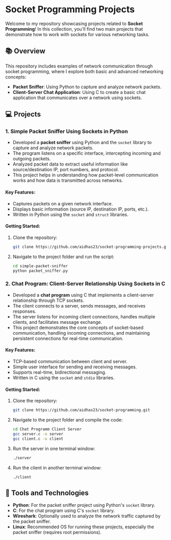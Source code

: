 # Socket Programming Projects

Welcome to my repository showcasing projects related to **Socket Programming**! In this collection, you'll find two main projects that demonstrate how to work with sockets for various networking tasks.

## 📚 Overview

This repository includes examples of network communication through socket programming, where I explore both basic and advanced networking concepts:

- **Packet Sniffer**: Using Python to capture and analyze network packets.
- **Client-Server Chat Application**: Using C to create a basic chat application that communicates over a network using sockets.

## 💻 Projects

### 1. **Simple Packet Sniffer Using Sockets in Python**
   - Developed a **packet sniffer** using Python and the `socket` library to capture and analyze network packets.
   - The program listens on a specific interface, intercepting incoming and outgoing packets.
   - Analyzed packet data to extract useful information like source/destination IP, port numbers, and protocol.
   - This project helps in understanding how packet-level communication works and how data is transmitted across networks.
   
   #### Key Features:
   - Captures packets on a given network interface.
   - Displays basic information (source IP, destination IP, ports, etc.).
   - Written in Python using the `socket` and `struct` libraries.

   #### Getting Started:
   1. Clone the repository:
      ```bash
      git clone https://github.com/aidhas23/socket-programming-projects.git
      ```
   2. Navigate to the project folder and run the script:
      ```bash
      cd simple-packet-sniffer
      python packet_sniffer.py
      ```

### 2. **Chat Program: Client-Server Relationship Using Sockets in C**
   - Developed a **chat program** using C that implements a client-server relationship through TCP sockets.
   - The client connects to a server, sends messages, and receives responses.
   - The server listens for incoming client connections, handles multiple clients, and facilitates message exchange.
   - This project demonstrates the core concepts of socket-based communication, handling incoming connections, and maintaining persistent connections for real-time communication.

   #### Key Features:
   - TCP-based communication between client and server.
   - Simple user interface for sending and receiving messages.
   - Supports real-time, bidirectional messaging.
   - Written in C using the `socket` and `stdio` libraries.

   #### Getting Started:
   1. Clone the repository:
      ```bash
      git clone https://github.com/aidhas23/socket-programming.git
      ```
   2. Navigate to the project folder and compile the code:
      ```bash
      cd Chat Programm Client Server
      gcc server.c -o server
      gcc client.c -o client
      ```
   3. Run the server in one terminal window:
      ```bash
      ./server
      ```
   4. Run the client in another terminal window:
      ```bash
      ./client
      ```

## 🔧 Tools and Technologies

- **Python**: For the packet sniffer project using Python's `socket` library.
- **C**: For the chat program using C's `socket` library.
- **Wireshark**: Optionally used to analyze the network traffic captured by the packet sniffer.
- **Linux**: Recommended OS for running these projects, especially the packet sniffer (requires root permissions).

